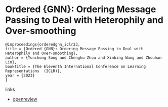# Ordered {GNN}: Ordering Message Passing to Deal with Heterophily and Over-smoothing

```
@inproceedings{orderedgnn_iclr23,
title = {Ordered {GNN}: Ordering Message Passing to Deal with Heterophily and Over-smoothing},
author = {Yunchong Song and Chenghu Zhou and Xinbing Wang and Zhouhan Lin},
booktitle = {The Eleventh International Conference on Learning Representations  (ICLR)},
year = {2023}
}
```

links
- [openreview](https://openreview.net/forum?id=wKPmPBHSnT6)
